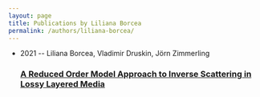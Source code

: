 ```yaml
---
layout: page
title: Publications by Liliana Borcea
permalink: /authors/liliana-borcea/
---
```


<ul class="post-list">
<li><span class='post-meta'>2021 -- Liliana Borcea, Vladimir Druskin, Jörn Zimmerling</span><h3><a class='post-link' href='../../a-reduced-order-model-approach-to-inverse-scattering-in-lossy-layered-media'>A Reduced Order Model Approach to Inverse Scattering in Lossy Layered Media</a></h3></li>

</ul>
